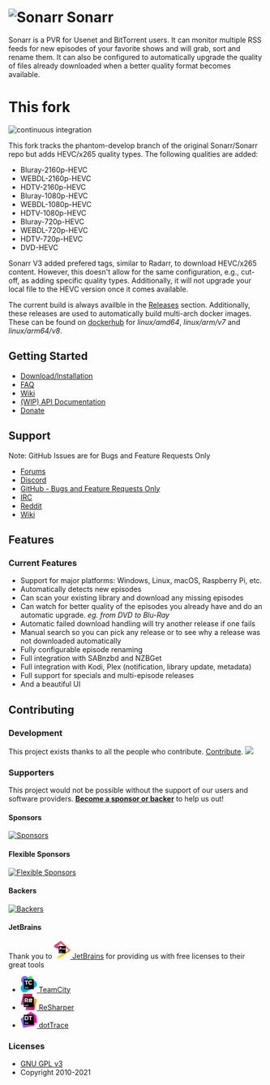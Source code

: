 # <img width="24px" src="./Logo/256.png" alt="Sonarr"></img> Sonarr 

Sonarr is a PVR for Usenet and BitTorrent users. It can monitor multiple RSS feeds for new episodes of your favorite shows and will grab, sort and rename them. It can also be configured to automatically upgrade the quality of files already downloaded when a better quality format becomes available.

# This fork

![continuous integration](https://github.com/diveflo/Sonarr/workflows/continuous%20integration/badge.svg?branch=phantom-develop)

This fork tracks the phantom-develop branch of the original Sonarr/Sonarr repo but adds HEVC/x265 quality types. The following qualities are added:

* Bluray-2160p-HEVC
* WEBDL-2160p-HEVC
* HDTV-2160p-HEVC
* Bluray-1080p-HEVC
* WEBDL-1080p-HEVC
* HDTV-1080p-HEVC
* Bluray-720p-HEVC
* WEBDL-720p-HEVC
* HDTV-720p-HEVC
* DVD-HEVC

Sonarr V3 added prefered tags, similar to Radarr, to download HEVC/x265 content. However, this doesn't allow for the same configuration, e.g., cut-off, as adding specific quality types. Additionally, it will not upgrade your local file to the HEVC version once it comes available.

The current build is always availble in the [Releases](https://github.com/diveflo/Sonarr/releases) section. Additionally, these releases are used to automatically build multi-arch docker images. These can be found on [dockerhub](https://hub.docker.com/r/floriang89/sonarr-hevc) for *linux/amd64*, *linux/arm/v7* and *linux/arm64/v8*.

## Getting Started

- [Download/Installation](https://sonarr.tv/#downloads-v3)
- [FAQ](https://wiki.servarr.com/Sonarr_FAQ)
- [Wiki](https://wiki.servarr.com/Sonarr)
- [(WIP) API Documentation](https://github.com/Sonarr/Sonarr/wiki/API)
- [Donate](https://sonarr.tv/donate)

## Support
Note: GitHub Issues are for Bugs and Feature Requests Only

- [Forums](https://forums.sonarr.tv/)
- [Discord](https://discord.gg/M6BvZn5)
- [GitHub - Bugs and Feature Requests Only](https://github.com/Sonarr/Sonarr/issues)
- [IRC ](http://webchat.freenode.net/?channels=#sonarr)
- [Reddit](https://www.reddit.com/r/sonarr)
- [Wiki](https://wiki.servarr.com/Sonarr)



## Features

### Current Features

- Support for major platforms: Windows, Linux, macOS, Raspberry Pi, etc.
- Automatically detects new episodes
- Can scan your existing library and download any missing episodes
- Can watch for better quality of the episodes you already have and do an automatic upgrade. *eg. from DVD to Blu-Ray*
- Automatic failed download handling will try another release if one fails
- Manual search so you can pick any release or to see why a release was not downloaded automatically
- Fully configurable episode renaming
- Full integration with SABnzbd and NZBGet
- Full integration with Kodi, Plex (notification, library update, metadata)
- Full support for specials and multi-episode releases
- And a beautiful UI

## Contributing

### Development
This project exists thanks to all the people who contribute. [Contribute](CONTRIBUTING.md).
<a href="https://github.com/Sonarr/Sonarr/graphs/contributors"><img src="https://opencollective.com/Sonarr/contributors.svg?width=890&button=false" /></a>

### Supporters

This project would not be possible without the support of our users and software providers. 
[**Become a sponsor or backer**](https://opencollective.com/sonarr) to help us out!

#### Sponsors

[![Sponsors](https://opencollective.com/sonarr/tiers/sponsor.svg)](https://opencollective.com/sonarr/contribute/sponsor-21443/checkout)

#### Flexible Sponsors

[![Flexible Sponsors](https://opencollective.com/sonarr/tiers/flexible-sponsor.svg?avatarHeight=54)](https://opencollective.com/sonarr/contribute/flexible-sponsor-21457/checkout)

#### Backers

[![Backers](https://opencollective.com/sonarr/tiers/backer.svg?avatarHeight=48)](https://opencollective.com/sonarr/contribute/backer-21442/checkout)

#### JetBrains

Thank you to [<img src="/Logo/Jetbrains/jetbrains.svg" alt="JetBrains" width="32"> JetBrains](http://www.jetbrains.com/) for providing us with free licenses to their great tools

* [<img src="/Logo/Jetbrains/teamcity.svg" alt="TeamCity" width="32"> TeamCity](http://www.jetbrains.com/teamcity/)
* [<img src="/Logo/Jetbrains/resharper.svg" alt="ReSharper" width="32"> ReSharper](http://www.jetbrains.com/resharper/)
* [<img src="/Logo/Jetbrains/dottrace.svg" alt="dotTrace" width="32"> dotTrace](http://www.jetbrains.com/dottrace/)

### Licenses

- [GNU GPL v3](http://www.gnu.org/licenses/gpl.html)	
- Copyright 2010-2021
